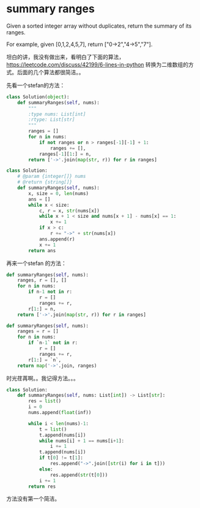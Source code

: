 # summary ranges

Given a sorted integer array without duplicates, return the summary of its ranges.

For example, given [0,1,2,4,5,7], return ["0->2","4->5","7"].


坦白的讲，我没有做出来，看明白了下面的算法，https://leetcode.com/discuss/42199/6-lines-in-python 转换为二维数组的方式。后面的几个算法都很简洁。。

先看一个stefan的方法：

```python
class Solution(object):
    def summaryRanges(self, nums):
        """
        :type nums: List[int]
        :rtype: List[str]
        """
        ranges = []
        for n in nums:
            if not ranges or n > ranges[-1][-1] + 1:
                ranges += [],
            ranges[-1][1:] = n,
        return ['->'.join(map(str, r)) for r in ranges]
```
```python
class Solution:
    # @param {integer[]} nums
    # @return {string[]}
    def summaryRanges(self, nums):
        x, size = 0, len(nums)
        ans = []
        while x < size:
            c, r = x, str(nums[x])
            while x + 1 < size and nums[x + 1] - nums[x] == 1:
                x += 1
            if x > c:
                r += "->" + str(nums[x])
            ans.append(r)
            x += 1
        return ans
```
再来一个stefan 的方法：
```python
def summaryRanges(self, nums):
    ranges, r = [], []
    for n in nums:
        if n-1 not in r:
            r = []
            ranges += r,
        r[1:] = n,
    return ['->'.join(map(str, r)) for r in ranges]
```

```python
def summaryRanges(self, nums):
    ranges = r = []
    for n in nums:
        if `n-1` not in r:
            r = []
            ranges += r,
        r[1:] = `n`,
    return map('->'.join, ranges)
```
时光荏苒啊。。我记得方法。。。

```python
class Solution:
    def summaryRanges(self, nums: List[int]) -> List[str]:
        res = list()
        i = 0
        nums.append(float(inf))

        while i < len(nums)-1:
            t = list()
            t.append(nums[i])
            while nums[i] + 1 == nums[i+1]:
                i += 1
            t.append(nums[i])
            if t[0] != t[1]:
                res.append("->".join([str(i) for i in t]))
            else:
                res.append(str(t[0]))
            i += 1
        return res
```
方法没有第一个简洁。

